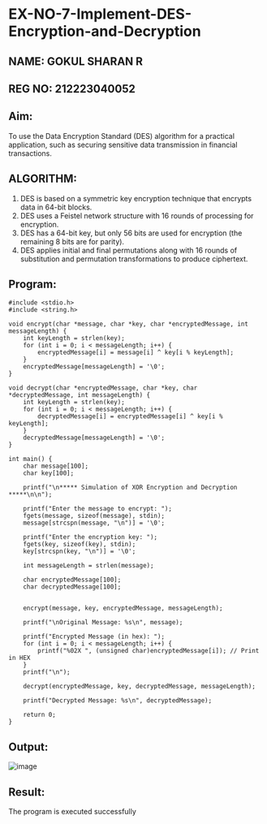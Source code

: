 # EX-NO-7-Implement-DES-Encryption-and-Decryption
## NAME: GOKUL SHARAN R
## REG NO: 212223040052

## Aim:

To use the Data Encryption Standard (DES) algorithm for a practical application, such as securing sensitive data transmission in financial transactions.

## ALGORITHM:

1. DES is based on a symmetric key encryption technique that encrypts data in 64-bit blocks.
2. DES uses a Feistel network structure with 16 rounds of processing for encryption.
3. DES has a 64-bit key, but only 56 bits are used for encryption (the remaining 8 bits are for parity).
4. DES applies initial and final permutations along with 16 rounds of substitution and permutation transformations to produce ciphertext.

## Program:
```
#include <stdio.h>
#include <string.h>

void encrypt(char *message, char *key, char *encryptedMessage, int messageLength) {
    int keyLength = strlen(key);
    for (int i = 0; i < messageLength; i++) {
        encryptedMessage[i] = message[i] ^ key[i % keyLength];
    }
    encryptedMessage[messageLength] = '\0'; 
}

void decrypt(char *encryptedMessage, char *key, char *decryptedMessage, int messageLength) {
    int keyLength = strlen(key);
    for (int i = 0; i < messageLength; i++) {
        decryptedMessage[i] = encryptedMessage[i] ^ key[i % keyLength];
    }
    decryptedMessage[messageLength] = '\0';
}

int main() {
    char message[100];
    char key[100];

    printf("\n***** Simulation of XOR Encryption and Decryption *****\n\n");

    printf("Enter the message to encrypt: ");
    fgets(message, sizeof(message), stdin);
    message[strcspn(message, "\n")] = '\0'; 

    printf("Enter the encryption key: ");
    fgets(key, sizeof(key), stdin);
    key[strcspn(key, "\n")] = '\0'; 

    int messageLength = strlen(message);

    char encryptedMessage[100];
    char decryptedMessage[100];


    encrypt(message, key, encryptedMessage, messageLength);

    printf("\nOriginal Message: %s\n", message);
    
    printf("Encrypted Message (in hex): ");
    for (int i = 0; i < messageLength; i++) {
        printf("%02X ", (unsigned char)encryptedMessage[i]); // Print in HEX
    }
    printf("\n");

    decrypt(encryptedMessage, key, decryptedMessage, messageLength);

    printf("Decrypted Message: %s\n", decryptedMessage);

    return 0;
}
```
## Output:
![image](https://github.com/user-attachments/assets/fbd47e5e-e5c7-471f-9d12-b4d2db93c06a)



## Result:
  The program is executed successfully

